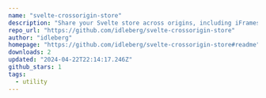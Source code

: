 ```yaml
---
name: "svelte-crossorigin-store"
description: "Share your Svelte store across origins, including iFrames"
repo_url: "https://github.com/idleberg/svelte-crossorigin-store"
author: "idleberg"
homepage: "https://github.com/idleberg/svelte-crossorigin-store#readme"
downloads: 2
updated: "2024-04-22T22:14:17.246Z"
github_stars: 1
tags: 
  - utility
---
```

